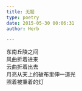 ```yaml
---  
title: 无题  
type: poetry  
date: 2015-05-30 00:06:31  
author: Herb  

---  
```

东南丘陵之间  
风曲折着进来  
云曲折着出去  
月亮从天上的破布里伸一道光  
照着被秉着的灯